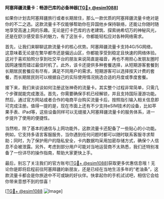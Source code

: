 **阿塞拜疆流量卡：畅游巴库的必备神器[[TG💪+ @esim1088](https://t.me/s/esim1088)]**

如果你计划去阿塞拜疆旅行或者长期居住，那么一款优质的阿塞拜疆流量卡绝对是你的不二之选。这款流量卡不仅能够帮助你在异国他乡保持联络，还能让你随时随地享受高速上网的乐趣。无论是打卡巴库的古老建筑、探索纳希切万的神秘风光，还是在舒沙感受音乐的魅力，有了这张卡，你都能轻松应对各种网络需求。

首先，让我们来聊聊这款流量卡的核心优势。阿塞拜疆流量卡支持4G/5G网络，这意味着无论是在繁华都市还是偏远山区，你都能享受到稳定且快速的网络体验。这对于喜欢拍照分享到社交平台的朋友来说简直是福音，再也不用担心发朋友圈时因网速慢而错过最佳时机了。此外，该卡还提供多种套餐选择，从短期游客套餐到长期居民套餐应有尽有，满足不同用户的需求。短期游客可以选择按天计费的套餐，而长期居民则可以根据自己的实际使用情况挑选合适的月度或季度套餐。

接下来，我们来谈谈如何注册这张神奇的流量卡。其实整个过程非常简单，只需几个步骤就能完成激活。首先，你需要确保手机已经解锁，并且支持国际漫游功能。然后，通过官方网站或者合作的电商平台购买流量卡后，按照指引输入相关信息即可完成注册。值得一提的是，现在市面上还有不少支持eSIM技术的设备，比如苹果手表、iPad等，这些设备同样可以无缝接入阿塞拜疆流量卡的服务体系，进一步提升了使用的便捷性。

当然啦，除了基本的通信与上网功能外，这款流量卡还配备了一些贴心的小功能。例如，它支持多语言客服服务，当你遇到任何问题时都可以随时联系客服寻求帮助；同时，为了保护用户的隐私安全，卡内数据均采用加密存储方式，确保个人信息不会被泄露。另外，考虑到部分用户可能对当地运营商不太熟悉，我们还特别准备了一份详尽的操作指南，帮助大家更快上手。

最后，别忘了关注我们的官方账号[[TG💪+ @esim1088](https://t.me/s/esim1088)]获取更多优惠信息哦！无论你是即将启程前往阿塞拜疆的新朋友，还是已经在当地生活多年的“老油条”，这款流量卡都会是你旅途中不可或缺的好伙伴。快拿起你的手机试试吧，相信它会给你带来意想不到的惊喜！

[[TG💪+ @esim1088](https://t.me/s/esim1088) ![Image](https://i.postimg.cc/4NQfJmqS/Snipaste-2025-05-13-00-14-12.png)]